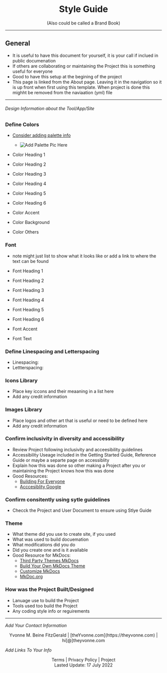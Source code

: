 <h1 align="center">Style Guide</h1>
<p align="center">(Also could be called a Brand Book)</p>

---

## General

- It is useful to have this document for yourself, it is your call if inclued in public documenation
- If others are collaborating or maintaining the Project this is something useful for everyone
- Good to have this setup at the begining of the project
- This page is linked from the About page. Leaving it in the navigation so it is up front when first using this template.  When project is done this mighht be removed from the naviaation (yml) file

---

###### _Design Information about the Tool/App/Site_  

### Define Colors
- [Consider adding palette info](https://coolors.co/)
   - <img
  src="/path/to/img.jpg"
  alt="Add Palette Pic Here"
  title="Optional title"
  style="display: inline-block; margin: 0 auto; max-width: 300px">

- Color Heading 1
- Color Heading 2
- Color Heading 3
- Color Heading 4
- Color Heading 5
- Color Heading 6

- Color Accent
- Color Background
- Color Others


### Font
- note might just list to show what it looks like or add a link to where the text can be found

- Font Heading 1
- Font Heading 2
- Font Heading 3
- Font Heading 4
- Font Heading 5
- Font Heading 6

- Font Accent
- Font Text

### Define Linespacing and Letterspacing 
  - Linespacing:
  - Lettterspacing: 

### Icons Library
  - Place key iccons and their meaaning in a list here
  - Add any credit information

###  Images Library
  - Place logos and other art that is useful or need to be defined here
  - Add any credit information

### Confirm inclusivity in diversity and accessibility
  - Review Project following inclusivity and acceesibility guidelines 
  - Accessibility Useage included in the Getting Started Guide, Reference Guide or maybe a separte page on accessiblity
  - Explain how this was done so other making a Project after you or maintaining the Project knows how this was done
  - Good Resources:
    - [Building For Everyone](https://design.google/library/building-for-everyone/#:~:text=On%20our%20diversity%20and%20inclusion,of%20the%20users%20we%20serve.%E2%80%9D)
    - [Acccesiblity Google](https://www.google.com/accessibility/)

### Confirm consitently using sytle guidelines  
  - Checck the Project and User Document to ensure using Stlye Guide

### Theme
  - What theme did you use to create site, if you used
  - What was used to build docuemation
  - What modifications did you do
  - Did you create one and is it available
  - Good Resource for MkDocs:
    - [Third Party Themes MkDocs](https://github.com/mkdocs/mkdocs/wiki/MkDocs-Themes)
    - [Build Your Own MkDocs Theme](https://www.mkdocs.org/dev-guide/themes/)
    - [Customize MkDocs](https://www.mkdocs.org/user-guide/customizing-your-theme/)
    - [MkDoc.org](https://www.mkdocs.org/)



### How was the Project Built/Designed 
  - Lanuage use to build the Project 
  - Tools used too build the Project
  - Any coding style info or reguirements



---
_Add Your Contact Information_
<center>Yvonne M. Beine FitzGerald | [theYvonne.com](https://theyvonne.com) | hi[@]theyvonne.com </center>  

_Add Links To Your Info_

<center>Terms | Privacy Policy | Project </center>

<center>Lasted Update: 17 July 2022 </center>



